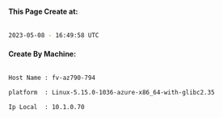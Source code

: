 
   
#### This Page Create at:

```bash

2023-05-08 - 16:49:58 UTC

```

#### Create By Machine:

```bash

Host Name : fv-az790-794

platform  : Linux-5.15.0-1036-azure-x86_64-with-glibc2.35

Ip Local  : 10.1.0.70

```

